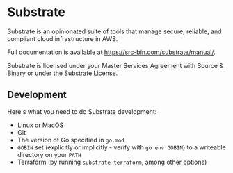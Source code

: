 Substrate
=========

Substrate is an opinionated suite of tools that manage secure, reliable, and compliant cloud infrastructure in AWS.

Full documentation is available at <https://src-bin.com/substrate/manual/>.

Substrate is licensed under your Master Services Agreement with Source & Binary or under the [Substrate License](https://src-bin.com/substrate/license/).

Development
-----------

Here's what you need to do Substrate development:

* Linux or MacOS
* Git
* The version of Go specified in `go.mod`
* `GOBIN` set (explicitly or implicitly - verify with `go env GOBIN`) to a writeable directory on your `PATH`
* Terraform (by running `substrate terraform`, among other options)

